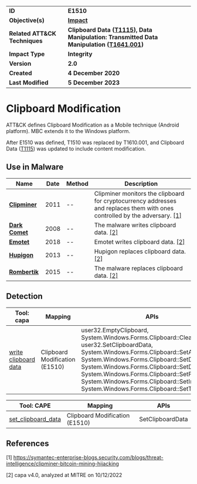 <table>
<tr>
<td><b>ID</b></td>
<td><b>E1510</b></td>
</tr>
<tr>
<td><b>Objective(s)</b></td>
<td><b><a href="../impact">Impact</a></b></td>
</tr>
<tr>
<td><b>Related ATT&CK Techniques</b></td>
<td><b>Clipboard Data (<a href="https://attack.mitre.org/techniques/T1115/">T1115</a>), Data Manipulation: Transmitted Data Manipulation (<a href="https://attack.mitre.org/techniques/T1641/001/">T1641.001</a>)</b></td>
</tr>
<tr>
<td><b>Impact Type</b></td>
<td><b>Integrity</b></td>
</tr>
<tr>
<td><b>Version</b></td>
<td><b>2.0</b></td>
</tr>
<tr>
<td><b>Created</b></td>
<td><b>4 December 2020</b></td>
</tr>
<tr>
<td><b>Last Modified</b></td>
<td><b>5 December 2023</b></td>
</tr>
</table>


# Clipboard Modification

ATT&CK defines Clipboard Modification as a Mobile technique (Android platform). MBC extends it to the Windows platform.

After E1510 was defined, T1510 was replaced by T1610.001, and Clipboard Data (<a href="https://attack.mitre.org/techniques/T1115/">T1115</a>) was updated to include content modification.

## Use in Malware

|Name|Date|Method|Description|
|---|---|---|---|
|[**Clipminer**](../xample-malware/clipminer.md)|2011|--|Clipminer monitors the clipboard for cryptocurrency addresses and replaces them with ones controlled by the adversary. [[1]](#1)|
|[**Dark Comet**](../xample-malware/dark-comet.md)|2008|--|The malware writes clipboard data.  [[2]](#2)|
|[**Emotet**](../xample-malware/emotet.md)|2018|--|Emotet writes clipboard data. [[2]](#2)|
|[**Hupigon**](../xample-malware/hupigon.md)|2013|--|Hupigon replaces clipboard data. [[2]](#2)|
|[**Rombertik**](../xample-malware/rombertik.md)|2015|--|The malware replaces clipboard data. [[2]](#2)|

## Detection

|Tool: capa|Mapping|APIs|
|---|---|---|
|[write clipboard data](https://github.com/mandiant/capa-rules/blob/master/host-interaction/clipboard/write-clipboard-data.yml)|Clipboard Modification (E1510)|user32.EmptyClipboard, System.Windows.Forms.Clipboard::Clear, user32.SetClipboardData, System.Windows.Forms.Clipboard::SetAudio, System.Windows.Forms.Clipboard::SetData, System.Windows.Forms.Clipboard::SetDataObject, System.Windows.Forms.Clipboard::SetFileDropList, System.Windows.Forms.Clipboard::SetImage, System.Windows.Forms.Clipboard::SetText|

|Tool: CAPE|Mapping|APIs|
|---|---|---|
|[set_clipboard_data](https://github.com/CAPESandbox/community/tree/master/modules/signatures/set_clipboard_data.py)|Clipboard Modification (E1510)|SetClipboardData|

## References

<a name="1">[1]</a> https://symantec-enterprise-blogs.security.com/blogs/threat-intelligence/clipminer-bitcoin-mining-hijacking

<a name="2">[2]</a> capa v4.0, analyzed at MITRE on 10/12/2022

